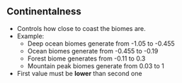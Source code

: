<html>
<h2>
Continentalness
</h2>
<ul>
    <li>Controls how close to coast the biomes are.</li>
    <li>Example: 
        <ul>
            <li>Deep ocean biomes generate from -1.05 to -0.455</li>
            <li>Ocean biomes generate from -0.455 to -0.19</li>
            <li>Forest biome generates from -0.11 to 0.3</li>
            <li>Mountain peak biomes generate from 0.03 to 1</li>
        </ul>
    </li>
    <li>First value must be <b>lower</b> than second one</li>
</ul>
</html>